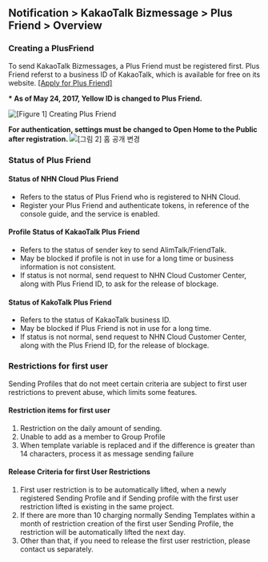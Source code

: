 ## Notification > KakaoTalk Bizmessage > Plus Friend > Overview

### Creating a PlusFriend
To send KakaoTalk Bizmessages, a Plus Friend must be registered first. Plus Friend referst to a business ID of KakaoTalk, which is available for free on its website. <a target="_blank" href="https://center-pf.kakao.com">[Apply for Plus Friend]</a>

<b>* As of May 24, 2017, Yellow ID is changed to Plus Friend.  </b>

![[Figure 1] Creating Plus Friend](http://static.toastoven.net/prod_alimtalk/plus_friend_overview_01.png)

<b> For authentication, settings must be changed to **Open Home to the Public**  after registration. </b>
![[그림 2] 홈 공개 변경](http://static.toastoven.net/prod_alimtalk/plus_friend_overview_02.png)

### Status of Plus Friend
#### Status of NHN Cloud Plus Friend
* Refers to the status of Plus Friend who is registered to NHN Cloud.
* Register your Plus Friend and authenticate tokens, in reference of the console guide, and the service is enabled.

#### Profile Status of KakaoTalk Plus Friend
* Refers to the status of sender key to send AlimTalk/FriendTalk.
* May be blocked if profile is not in use for a long time or business information is not consistent.
* If status is not normal, send request to NHN Cloud Customer Center, along with Plus Friend ID, to ask for the release of blockage.

#### Status of KakoTalk Plus Friend
* Refers to the status of KakaoTalk business ID.
* May be blocked if Plus Friend is not in use for a long time.
* If status is not normal, send request to NHN Cloud Customer Center, along with the Plus Friend ID, for the release of blockage.

### Restrictions for first user
Sending Profiles that do not meet certain criteria are subject to first user restrictions to prevent abuse, which limits some features.
#### Restriction items for first user
1. Restriction on the daily amount of sending.
2. Unable to add as a member to Group Profile
3. When template variable is replaced and if the difference is greater than 14 characters, process it as message sending failure

#### Release Criteria for first User Restrictions
1. First user restriction is to be automatically lifted, when a newly registered Sending Profile and if Sending profile with the first user restriction lifted is existing in the same project.
2. If there are more than 10 charging normally Sending Templates within a month of restriction creation of the first user Sending Profile, the restriction will be automatically lifted the next day.
3. Other than that, if you need to release the first user restriction, please contact us separately.
